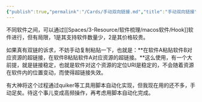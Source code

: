 ```yaml
---
{"publish":true,"permalink":"/Cards/手动双向链接.md","title":"手动双向链接","created":"2022-08-01","modified":"2023-03-14","published":"2025-07-10T22:37:40.174+08:00","cssclasses":""}
---
```



不同软件之间，可以通过[[Spaces/3-Resource/软件梳理/macos软件/Hook]]软件进行，但有局限，1是其支持软件数量少，2是其价格较贵。

如果真有双链的诉求，不妨手动复制粘贴一下，也就是：**在软件A粘贴软件B对应资源的超链接，在软件B粘贴软件A对应资源的超链接。**这么使用，有一个大前提，就是链接稳定，也就是软件对这个资源的定位URI是稳定的，不会随着资源在软件内的位置变动，而使得超链接失效。

有大神将这个过程通过quiker等工具用脚本自动化实现，但我现在用的还不多，手动足矣。待这个事儿变成高频操作，再考虑用脚本自动化完成。
